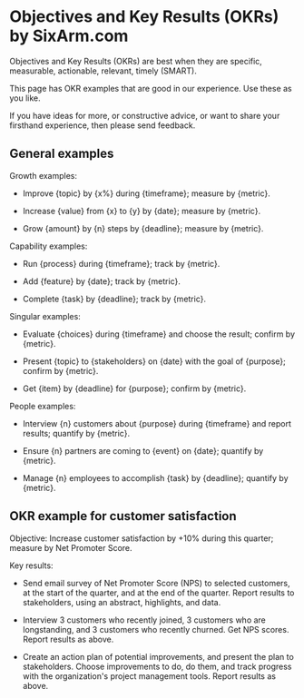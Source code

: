 # Objectives and Key Results (OKRs) by SixArm.com

Objectives and Key Results (OKRs) are best when they are specific, measurable, actionable, relevant, timely (SMART).

This page has OKR examples that are good in our experience. Use these as you like. 

If you have ideas for more, or constructive advice, or want to share your firsthand experience, then please send feedback.


## General examples


Growth examples:

* Improve {topic} by {x%} during {timeframe}; measure by {metric}.

* Increase {value} from {x} to {y} by {date}; measure by {metric}.

* Grow {amount} by {n} steps by {deadline}; measure by {metric}.


Capability examples:

* Run {process} during {timeframe}; track by {metric}.

* Add {feature} by {date}; track by {metric}.

* Complete {task} by {deadline}; track by {metric}.


Singular examples:

* Evaluate {choices} during {timeframe} and choose the result; confirm by {metric}.

* Present {topic} to {stakeholders} on {date} with the goal of {purpose}; confirm by {metric}.

* Get {item} by {deadline} for {purpose}; confirm by {metric}.


People examples:

* Interview {n} customers about {purpose} during {timeframe} and report results; quantify by {metric}.

* Ensure {n} partners are coming to {event} on {date}; quantify by {metric}.

* Manage {n} employees to accomplish {task} by {deadline}; quantify by {metric}.



## OKR example for customer satisfaction


Objective: Increase customer satisfaction by +10% during this quarter; measure by Net Promoter Score.

Key results:

* Send email survey of Net Promoter Score (NPS) to selected customers, at the start of the quarter, and at the end of the quarter. Report results to stakeholders, using an abstract, highlights, and data.

* Interview 3 customers who recently joined, 3 customers who are longstanding, and 3 customers who recently churned. Get NPS scores. Report results as above.

* Create an action plan of potential improvements, and present the plan to stakeholders. Choose improvements to do, do them, and track progress with the organization's project management tools. Report results as above.
